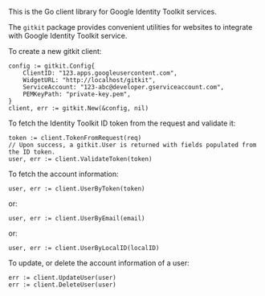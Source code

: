 This is the Go client library for Google Identity Toolkit services.

The `gitkit` package provides convenient utilities for websites to integrate with Google Identity Toolkit service.

To create a new gitkit client:
```
config := gitkit.Config{
	ClientID: "123.apps.googleusercontent.com",
	WidgetURL: "http://localhost/gitkit",
	ServiceAccount: "123-abc@developer.gserviceaccount.com",
	PEMKeyPath: "private-key.pem",
}
client, err := gitkit.New(&config, nil)
```

To fetch the Identity Toolkit ID token from the request and validate it:
```
token := client.TokenFromRequest(req)
// Upon success, a gitkit.User is returned with fields populated from the ID token.
user, err := client.ValidateToken(token)
```

To fetch the account information:
```
user, err := client.UserByToken(token)
```
or:
```
user, err := client.UserByEmail(email)
```
or:
```
user, err := client.UserByLocalID(localID)
```

To update, or delete the account information of a user:
```
err := client.UpdateUser(user)
err := client.DeleteUser(user)
```
